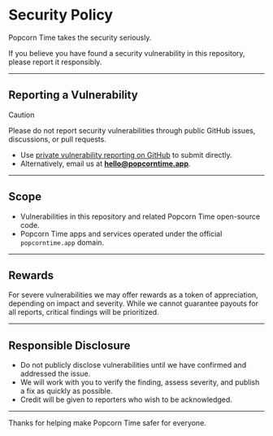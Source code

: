 # Security Policy

Popcorn Time takes the security seriously.

If you believe you have found a security vulnerability in this repository, please report it responsibly.

---

## Reporting a Vulnerability

> [!CAUTION]
> Please do not report security vulnerabilities through public GitHub issues, discussions, or pull requests.

- Use [private vulnerability reporting on GitHub](https://docs.github.com/en/code-security/security-advisories/guidance-on-reporting-and-writing-information-about-vulnerabilities/privately-reporting-a-security-vulnerability) to submit directly.
- Alternatively, email us at **hello@popcorntime.app**.

---

## Scope

- Vulnerabilities in this repository and related Popcorn Time open-source code.
- Popcorn Time apps and services operated under the official `popcorntime.app` domain.

---

## Rewards

For severe vulnerabilities we may offer rewards as a token of appreciation, depending on impact and severity. While we cannot guarantee payouts for all reports, critical findings will be prioritized.

---

## Responsible Disclosure

- Do not publicly disclose vulnerabilities until we have confirmed and addressed the issue.
- We will work with you to verify the finding, assess severity, and publish a fix as quickly as possible.
- Credit will be given to reporters who wish to be acknowledged.

---

Thanks for helping make Popcorn Time safer for everyone.
